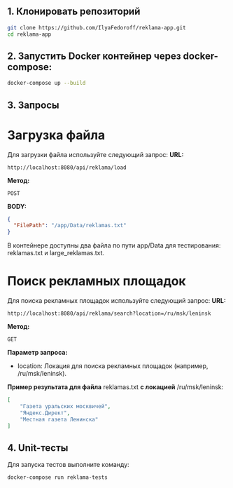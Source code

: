 ## 1. Клонировать репозиторий
```bash
git clone https://github.com/IlyaFedoroff/reklama-app.git
cd reklama-app
```
## 2. Запустить Docker контейнер через docker-compose:
```bash
docker-compose up --build
```
## 3. Запросы
# Загрузка файла 
Для загрузки файла используйте следующий запрос:
**URL:**
```
http://localhost:8080/api/reklama/load
```
**Метод:**
```
POST
```
**BODY:**
```JSON
{
  "FilePath": "/app/Data/reklamas.txt"
}
```
В контейнере доступны два файла по пути app/Data для тестирования: reklamas.txt и large_reklamas.txt.

# Поиск рекламных площадок
Для поиска рекламных площадок используйте следующий запрос:
**URL:**
```
http://localhost:8080/api/reklama/search?location=/ru/msk/leninsk
```
**Метод:**
```
GET
```
**Параметр запроса:**
* location: Локация для поиска рекламных площадок (например, /ru/msk/leninsk).

**Пример результата для файла** reklamas.txt **с локацией** /ru/msk/leninsk:

```JSON
[
    "Газета уральских москвичей",
    "Яндекс.Директ",
    "Местная газета Ленинска"
]
```
## 4. Unit-тесты
Для запуска тестов выполните команду:
```bash
docker-compose run reklama-tests
```
